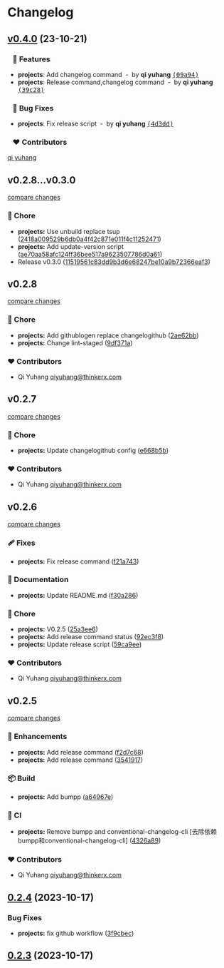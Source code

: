 # Changelog

## [v0.4.0](https://github.com/rascaljs/rascaljs-cli/compare/v0.3.3...master) (23-10-21)

### &nbsp;&nbsp;&nbsp;🚀 Features

- **projects**: Add changelog command &nbsp;-&nbsp; by **qi yuhang** [<samp>(09a94)</samp>](https://github.com/rascaljs/rascaljs-cli/commit/09a94c7)
- **projects**: Release command,changelog command &nbsp;-&nbsp; by **qi yuhang** [<samp>(39c28)</samp>](https://github.com/rascaljs/rascaljs-cli/commit/39c28dd)

### &nbsp;&nbsp;&nbsp;🐞 Bug Fixes

- **projects**: Fix release script &nbsp;-&nbsp; by **qi yuhang** [<samp>(4d3dd)</samp>](https://github.com/rascaljs/rascaljs-cli/commit/4d3dd14)

### &nbsp;&nbsp;&nbsp;❤️ Contributors


[qi yuhang](mailto:qiyuhang@thinkerx.com)

## v0.2.8...v0.3.0

[compare changes](https://github.com/rascaljs/rascaljs-cli/compare/v0.2.8...v0.3.0)

### 🏡 Chore

- **projects:** Use unbuild replace tsup ([2418a009529b6db0a4f42c871e011f4c11252471](https://github.com/rascaljs/rascaljs-cli/commit/2418a009529b6db0a4f42c871e011f4c11252471))
- **projects:** Add update-version script ([ae70aa58afc124ff36bee517a9623507786d0a61](https://github.com/rascaljs/rascaljs-cli/commit/ae70aa58afc124ff36bee517a9623507786d0a61))
- Release v0.3.0 ([11519561c83dd9b3d6e68247be10a9b72366eaf3](https://github.com/rascaljs/rascaljs-cli/commit/11519561c83dd9b3d6e68247be10a9b72366eaf3))

## v0.2.8

[compare changes](https://github.com/rascaljs/rascaljs-cli/compare/v0.2.7...v0.2.8)

### 🏡 Chore

- **projects:** Add githublogen replace changelogithub ([2ae62bb](https://github.com/rascaljs/rascaljs-cli/commit/2ae62bb))
- **projects:** Change lint-staged ([9df371a](https://github.com/rascaljs/rascaljs-cli/commit/9df371a))

### ❤️ Contributors

- Qi Yuhang <qiyuhang@thinkerx.com>

## v0.2.7

[compare changes](https://github.com/rascaljs/rascaljs-cli/compare/v0.2.6...v0.2.7)

### 🏡 Chore

- **projects:** Update changelogithub config ([e668b5b](https://github.com/rascaljs/rascaljs-cli/commit/e668b5b))

### ❤️ Contributors

- Qi Yuhang <qiyuhang@thinkerx.com>

## v0.2.6

[compare changes](https://github.com/rascaljs/rascaljs-cli/compare/v0.2.5...v0.2.6)

### 🩹 Fixes

- **projects:** Fix release command ([f21a743](https://github.com/rascaljs/rascaljs-cli/commit/f21a743))

### 📖 Documentation

- **projects:** Update README.md ([f30a286](https://github.com/rascaljs/rascaljs-cli/commit/f30a286))

### 🏡 Chore

- **projects:** V0.2.5 ([25a3ee6](https://github.com/rascaljs/rascaljs-cli/commit/25a3ee6))
- **projects:** Add release command status ([92ec3f8](https://github.com/rascaljs/rascaljs-cli/commit/92ec3f8))
- **projects:** Update release script ([59ca9ee](https://github.com/rascaljs/rascaljs-cli/commit/59ca9ee))

### ❤️ Contributors

- Qi Yuhang <qiyuhang@thinkerx.com>

## v0.2.5

[compare changes](https://github.com/rascaljs/rascaljs-cli/compare/v0.2.4...v0.2.5)

### 🚀 Enhancements

- **projects:** Add release command ([f2d7c68](https://github.com/rascaljs/rascaljs-cli/commit/f2d7c68))
- **projects:** Add release command ([3541917](https://github.com/rascaljs/rascaljs-cli/commit/3541917))

### 📦 Build

- **projects:** Add bumpp ([a64967e](https://github.com/rascaljs/rascaljs-cli/commit/a64967e))

### 🤖 CI

- **projects:** Remove bumpp and conventional-changelog-cli [去除依赖bumpp和conventional-changelog-cli] ([4326a89](https://github.com/rascaljs/rascaljs-cli/commit/4326a89))

### ❤️ Contributors

- Qi Yuhang <qiyuhang@thinkerx.com>

## [0.2.4](https://github.com/rascaljs/rascaljs-cli/compare/v0.2.3...v0.2.4) (2023-10-17)


### Bug Fixes

* **projects:** fix github workflow ([3f9cbec](https://github.com/rascaljs/rascaljs-cli/commit/3f9cbecd48471e02b12f8808b88fba264c141e15))



## [0.2.3](https://github.com/rascaljs/rascaljs-cli/compare/v0.2.2...v0.2.3) (2023-10-17)



